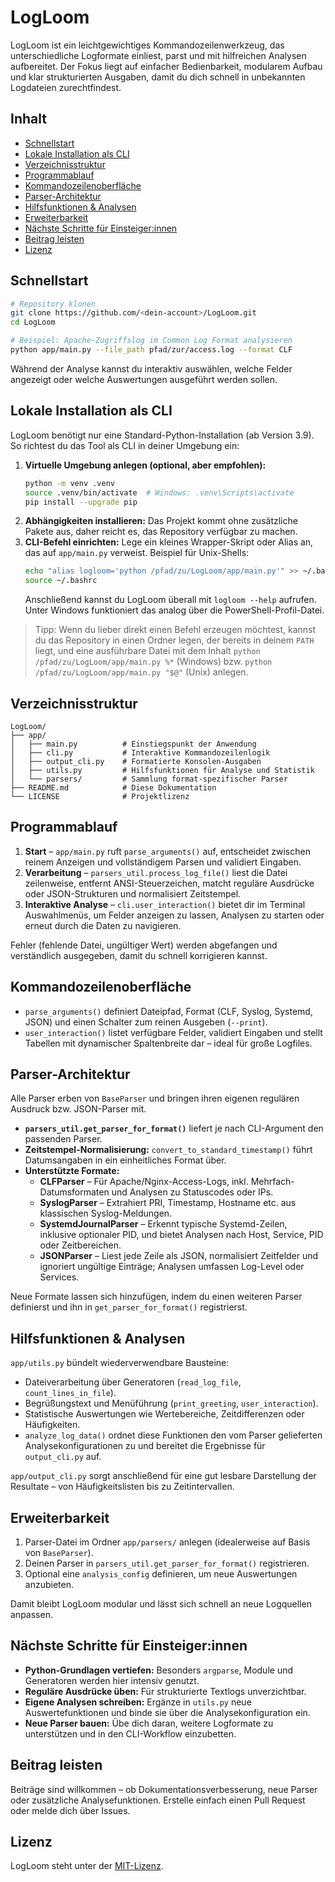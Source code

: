 # LogLoom

LogLoom ist ein leichtgewichtiges Kommandozeilenwerkzeug, das unterschiedliche Logformate einliest, parst und mit hilfreichen Analysen aufbereitet. Der Fokus liegt auf einfacher Bedienbarkeit, modularem Aufbau und klar strukturierten Ausgaben, damit du dich schnell in unbekannten Logdateien zurechtfindest.

## Inhalt
- [Schnellstart](#schnellstart)
- [Lokale Installation als CLI](#lokale-installation-als-cli)
- [Verzeichnisstruktur](#verzeichnisstruktur)
- [Programmablauf](#programmablauf)
- [Kommandozeilenoberfläche](#kommandozeilenoberflche)
- [Parser-Architektur](#parser-architektur)
- [Hilfsfunktionen & Analysen](#hilfsfunktionen--analysen)
- [Erweiterbarkeit](#erweiterbarkeit)
- [Nächste Schritte für Einsteiger:innen](#nächste-schritte-für-einsteigerinnen)
- [Beitrag leisten](#beitrag-leisten)
- [Lizenz](#lizenz)

## Schnellstart

```bash
# Repository klonen
git clone https://github.com/<dein-account>/LogLoom.git
cd LogLoom

# Beispiel: Apache-Zugriffslog im Common Log Format analysieren
python app/main.py --file_path pfad/zur/access.log --format CLF
```

Während der Analyse kannst du interaktiv auswählen, welche Felder angezeigt oder welche Auswertungen ausgeführt werden sollen.

## Lokale Installation als CLI

LogLoom benötigt nur eine Standard-Python-Installation (ab Version 3.9). So richtest du das Tool als CLI in deiner Umgebung ein:

1. **Virtuelle Umgebung anlegen (optional, aber empfohlen):**
   ```bash
   python -m venv .venv
   source .venv/bin/activate  # Windows: .venv\Scripts\activate
   pip install --upgrade pip
   ```
2. **Abhängigkeiten installieren:**
   Das Projekt kommt ohne zusätzliche Pakete aus, daher reicht es, das Repository verfügbar zu machen.
3. **CLI-Befehl einrichten:**
   Lege ein kleines Wrapper-Skript oder Alias an, das auf `app/main.py` verweist. Beispiel für Unix-Shells:
   ```bash
   echo "alias logloom='python /pfad/zu/LogLoom/app/main.py'" >> ~/.bashrc
   source ~/.bashrc
   ```
   Anschließend kannst du LogLoom überall mit `logloom --help` aufrufen. Unter Windows funktioniert das analog über die PowerShell-Profil-Datei.

> Tipp: Wenn du lieber direkt einen Befehl erzeugen möchtest, kannst du das Repository in einen Ordner legen, der bereits in deinem `PATH` liegt, und eine ausführbare Datei mit dem Inhalt `python /pfad/zu/LogLoom/app/main.py %*` (Windows) bzw. `python /pfad/zu/LogLoom/app/main.py "$@"` (Unix) anlegen.

## Verzeichnisstruktur

```
LogLoom/
├── app/
│   ├── main.py          # Einstiegspunkt der Anwendung
│   ├── cli.py           # Interaktive Kommandozeilenlogik
│   ├── output_cli.py    # Formatierte Konsolen-Ausgaben
│   ├── utils.py         # Hilfsfunktionen für Analyse und Statistik
│   └── parsers/         # Sammlung format-spezifischer Parser
├── README.md            # Diese Dokumentation
└── LICENSE              # Projektlizenz
```

## Programmablauf

1. **Start** – `app/main.py` ruft `parse_arguments()` auf, entscheidet zwischen reinem Anzeigen und vollständigem Parsen und validiert Eingaben.
2. **Verarbeitung** – `parsers_util.process_log_file()` liest die Datei zeilenweise, entfernt ANSI-Steuerzeichen, matcht reguläre Ausdrücke oder JSON-Strukturen und normalisiert Zeitstempel.
3. **Interaktive Analyse** – `cli.user_interaction()` bietet dir im Terminal Auswahlmenüs, um Felder anzeigen zu lassen, Analysen zu starten oder erneut durch die Daten zu navigieren.

Fehler (fehlende Datei, ungültiger Wert) werden abgefangen und verständlich ausgegeben, damit du schnell korrigieren kannst.

## Kommandozeilenoberfläche

- `parse_arguments()` definiert Dateipfad, Format (CLF, Syslog, Systemd, JSON) und einen Schalter zum reinen Ausgeben (`--print`).
- `user_interaction()` listet verfügbare Felder, validiert Eingaben und stellt Tabellen mit dynamischer Spaltenbreite dar – ideal für große Logfiles.

## Parser-Architektur

Alle Parser erben von `BaseParser` und bringen ihren eigenen regulären Ausdruck bzw. JSON-Parser mit.

- **`parsers_util.get_parser_for_format()`** liefert je nach CLI-Argument den passenden Parser.
- **Zeitstempel-Normalisierung:** `convert_to_standard_timestamp()` führt Datumsangaben in ein einheitliches Format über.
- **Unterstützte Formate:**
  - **CLFParser** – Für Apache/Nginx-Access-Logs, inkl. Mehrfach-Datumsformaten und Analysen zu Statuscodes oder IPs.
  - **SyslogParser** – Extrahiert PRI, Timestamp, Hostname etc. aus klassischen Syslog-Meldungen.
  - **SystemdJournalParser** – Erkennt typische Systemd-Zeilen, inklusive optionaler PID, und bietet Analysen nach Host, Service, PID oder Zeitbereichen.
  - **JSONParser** – Liest jede Zeile als JSON, normalisiert Zeitfelder und ignoriert ungültige Einträge; Analysen umfassen Log-Level oder Services.

Neue Formate lassen sich hinzufügen, indem du einen weiteren Parser definierst und ihn in `get_parser_for_format()` registrierst.

## Hilfsfunktionen & Analysen

`app/utils.py` bündelt wiederverwendbare Bausteine:

- Dateiverarbeitung über Generatoren (`read_log_file`, `count_lines_in_file`).
- Begrüßungstext und Menüführung (`print_greeting`, `user_interaction`).
- Statistische Auswertungen wie Wertebereiche, Zeitdifferenzen oder Häufigkeiten.
- `analyze_log_data()` ordnet diese Funktionen den vom Parser gelieferten Analysekonfigurationen zu und bereitet die Ergebnisse für `output_cli.py` auf.

`app/output_cli.py` sorgt anschließend für eine gut lesbare Darstellung der Resultate – von Häufigkeitslisten bis zu Zeitintervallen.

## Erweiterbarkeit

1. Parser-Datei im Ordner `app/parsers/` anlegen (idealerweise auf Basis von `BaseParser`).
2. Deinen Parser in `parsers_util.get_parser_for_format()` registrieren.
3. Optional eine `analysis_config` definieren, um neue Auswertungen anzubieten.

Damit bleibt LogLoom modular und lässt sich schnell an neue Logquellen anpassen.

## Nächste Schritte für Einsteiger:innen

- **Python-Grundlagen vertiefen:** Besonders `argparse`, Module und Generatoren werden hier intensiv genutzt.
- **Reguläre Ausdrücke üben:** Für strukturierte Textlogs unverzichtbar.
- **Eigene Analysen schreiben:** Ergänze in `utils.py` neue Auswertefunktionen und binde sie über die Analysekonfiguration ein.
- **Neue Parser bauen:** Übe dich daran, weitere Logformate zu unterstützen und in den CLI-Workflow einzubetten.

## Beitrag leisten

Beiträge sind willkommen – ob Dokumentationsverbesserung, neue Parser oder zusätzliche Analysefunktionen. Erstelle einfach einen Pull Request oder melde dich über Issues.

## Lizenz

LogLoom steht unter der [MIT-Lizenz](LICENSE).
